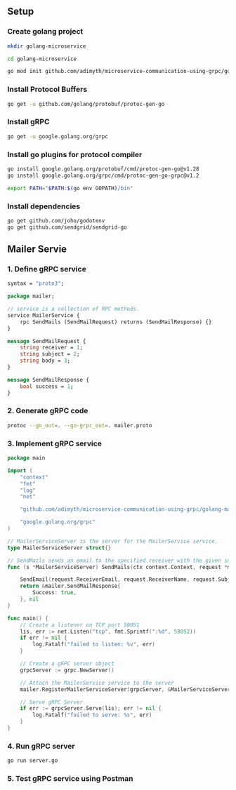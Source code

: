 ## Setup

### Create golang project

```bash
mkdir golang-microservice

cd golang-microservice

go mod init github.com/adimyth/microservice-communication-using-grpc/golang-microservice
```

### Install Protocol Buffers

```bash
go get -u github.com/golang/protobuf/protoc-gen-go
```

### Install gRPC

```bash
go get -u google.golang.org/grpc
```

### Install go plugins for protocol compiler

```bash
go install google.golang.org/protobuf/cmd/protoc-gen-go@v1.28
go install google.golang.org/grpc/cmd/protoc-gen-go-grpc@v1.2

export PATH="$PATH:$(go env GOPATH)/bin"
```

### Install dependencies

```bash
go get github.com/joho/godotenv
go get github.com/sendgrid/sendgrid-go
```

## Mailer Servie

### 1. Define gRPC service

```protobuf
syntax = "proto3";

package mailer;

// service is a collection of RPC methods.
service MailerService {
    rpc SendMails (SendMailRequest) returns (SendMailResponse) {}
}

message SendMailRequest {
    string receiver = 1;
    string subject = 2;
    string body = 3;
}

message SendMailResponse {
    bool success = 1;
}
```

### 2. Generate gRPC code

```bash
protoc --go_out=. --go-grpc_out=. mailer.proto
```

### 3. Implement gRPC service

```go
package main

import (
	"context"
	"fmt"
	"log"
	"net"

	"github.com/adimyth/microservice-communication-using-grpc/golang-mailer-service/mailer"

	"google.golang.org/grpc"
)

// MailerServiceServer is the server for the MailerService service.
type MailerServiceServer struct{}

// SendMails sends an email to the specified receiver with the given subject and body.
func (s *MailerServiceServer) SendMails(ctx context.Context, request *mailer.SendMailRequest) (*mailer.SendMailResponse, error) {

	SendEmail(request.ReceiverEmail, request.ReceiverName, request.Subject, request.Body)
	return &mailer.SendMailResponse{
		Success: true,
	}, nil
}

func main() {
	// Create a listener on TCP port 50051
	lis, err := net.Listen("tcp", fmt.Sprintf(":%d", 50052))
	if err != nil {
		log.Fatalf("failed to listen: %v", err)
	}

	// Create a gRPC server object
	grpcServer := grpc.NewServer()

	// Attach the MailerService service to the server
	mailer.RegisterMailerServiceServer(grpcServer, &MailerServiceServer{})

	// Serve gRPC Server
	if err := grpcServer.Serve(lis); err != nil {
		log.Fatalf("failed to serve: %s", err)
	}
}
```

### 4. Run gRPC server

```bash
go run server.go
```

### 5. Test gRPC service using Postman
